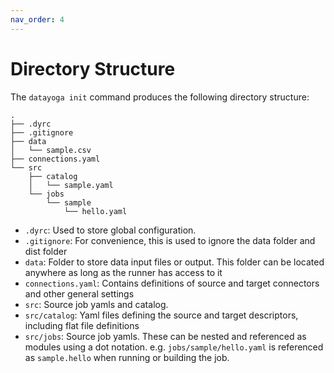 ```yaml
---
nav_order: 4
---
```


# Directory Structure

The `datayoga init` command produces the following directory structure:

```
.
├── .dyrc
├── .gitignore
├── data
│   └── sample.csv
├── connections.yaml
└── src
    ├── catalog
    │   └── sample.yaml
    └── jobs
        └── sample
            └── hello.yaml
```

- `.dyrc`: Used to store global configuration.
- `.gitignore`: For convenience, this is used to ignore the data folder and dist folder
- `data`: Folder to store data input files or output. This folder can be located anywhere as long as the runner has access to it
- `connections.yaml`: Contains definitions of source and target connectors and other general settings
- `src`: Source job yamls and catalog.
- `src/catalog`: Yaml files defining the source and target descriptors, including flat file definitions
- `src/jobs`: Source job yamls. These can be nested and referenced as modules using a dot notation. e.g. `jobs/sample/hello.yaml` is referenced as `sample.hello` when running or building the job.
